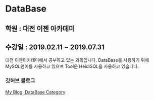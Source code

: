 # DataBase 
## 학원 : 대전 이젠 아카데미 
## 수강일 : 2019.02.11 ~ 2019.07.31

대전 이젠아카데미에서 공부하고 있는 과목입니다.
DataBase를 사용하기 위해 MySQL언어를 사용하고 있으며 Tool은 HeidiSQL을 사용하고 있습니다.

### 깃허브 블로그 
[My Blog, DataBase Category](https://baekjungho.github.io/category/#DataBase)
